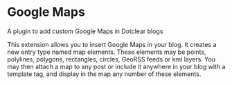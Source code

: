 # Google Maps

A plugin to add custom Google Maps in Dotclear blogs

This extension allows you to insert Google Maps in your blog. It creates a new entry type named map elements. These elements may be points, polylines, polygons, rectangles, circles, GeoRSS feeds or kml layers. You may then attach a map to any post or include it anywhere in your blog with a template tag, and display in the map any number of these elements.
